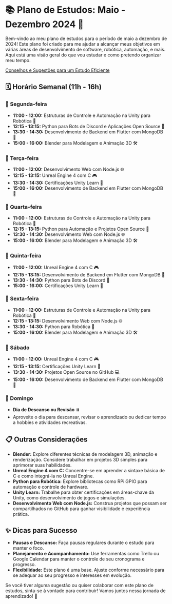 # 📚 Plano de Estudos: Maio - Dezembro 2024 📅

Bem-vindo ao meu plano de estudos para o período de maio a dezembro de 2024! Este plano foi criado para me ajudar a alcançar meus objetivos em várias áreas de desenvolvimento de software, robótica, automação, e mais. Aqui está uma visão geral do que vou estudar e como pretendo organizar meu tempo.

[Conselhos e Sugestões para um Estudo Eficiente](https://github.com/elisioMassaqui/Plano-de-estudo-maio-dezembro-2024/blob/main/estudoEficiente.md)

## 🗓️ Horário Semanal (11h - 16h)

### 📅 Segunda-feira
- **11:00 - 12:00:** Estruturas de Controle e Automação na Unity para Robótica 🤖
- **12:15 - 13:15:** Python para Bots de Discord e Aplicações Open Source 🐍
- **13:30 - 14:30:** Desenvolvimento de Backend em Flutter com MongoDB 📱
- **15:00 - 16:00:** Blender para Modelagem e Animação 3D 🛠️

### 📅 Terça-feira
- **11:00 - 12:00:** Desenvolvimento Web com Node.js 🌐
- **12:15 - 13:15:** Unreal Engine 4 com C 🎮
- **13:30 - 14:30:** Certificações Unity Learn 📜
- **15:00 - 16:00:** Desenvolvimento de Backend em Flutter com MongoDB 📱

### 📅 Quarta-feira
- **11:00 - 12:00:** Estruturas de Controle e Automação na Unity para Robótica 🤖
- **12:15 - 13:15:** Python para Automação e Projetos Open Source 🐍
- **13:30 - 14:30:** Desenvolvimento Web com Node.js 🌐
- **15:00 - 16:00:** Blender para Modelagem e Animação 3D 🛠️

### 📅 Quinta-feira
- **11:00 - 12:00:** Unreal Engine 4 com C 🎮
- **12:15 - 13:15:** Desenvolvimento de Backend em Flutter com MongoDB 📱
- **13:30 - 14:30:** Python para Bots de Discord 🐍
- **15:00 - 16:00:** Certificações Unity Learn 📜

### 📅 Sexta-feira
- **11:00 - 12:00:** Estruturas de Controle e Automação na Unity para Robótica 🤖
- **12:15 - 13:15:** Desenvolvimento Web com Node.js 🌐
- **13:30 - 14:30:** Python para Robótica 🐍
- **15:00 - 16:00:** Blender para Modelagem e Animação 3D 🛠️

### 📅 Sábado
- **11:00 - 12:00:** Unreal Engine 4 com C 🎮
- **12:15 - 13:15:** Certificações Unity Learn 📜
- **13:30 - 14:30:** Projetos Open Source no GitHub 💻
- **15:00 - 16:00:** Desenvolvimento de Backend em Flutter com MongoDB 📱

### 📅 Domingo
- **Dia de Descanso ou Revisão** ⏸️
- Aproveite o dia para descansar, revisar o aprendizado ou dedicar tempo a hobbies e atividades recreativas.

## 📋 Outras Considerações

- **Blender:** Explore diferentes técnicas de modelagem 3D, animação e renderização. Considere trabalhar em projetos 3D simples para aprimorar suas habilidades.
- **Unreal Engine 4 com C:** Concentre-se em aprender a sintaxe básica de C e como integrá-la no Unreal Engine.
- **Python para Robótica:** Explore bibliotecas como RPi.GPIO para automação e controle de hardware.
- **Unity Learn:** Trabalhe para obter certificações em áreas-chave da Unity, como desenvolvimento de jogos e simulações.
- **Desenvolvimento Web com Node.js:** Construa projetos que possam ser compartilhados no GitHub para ganhar visibilidade e experiência prática.

## ✨ Dicas para Sucesso
- **Pausas e Descanso:** Faça pausas regulares durante o estudo para manter o foco.
- **Planejamento e Acompanhamento:** Use ferramentas como Trello ou Google Calendar para manter o controle de seu cronograma e progresso.
- **Flexibilidade:** Este plano é uma base. Ajuste conforme necessário para se adequar ao seu progresso e interesses em evolução.

Se você tiver alguma sugestão ou quiser colaborar com este plano de estudos, sinta-se à vontade para contribuir! Vamos juntos nessa jornada de aprendizado! 🚀
